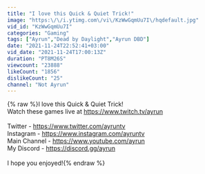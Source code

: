 ```yaml
---
title: "I love this Quick & Quiet Trick!"
image: "https:\/\/i.ytimg.com\/vi\/KzWwGqmUu7I\/hqdefault.jpg"
vid_id: "KzWwGqmUu7I"
categories: "Gaming"
tags: ["Ayrun","Dead by Daylight","Ayrun DBD"]
date: "2021-11-24T22:52:41+03:00"
vid_date: "2021-11-24T17:00:13Z"
duration: "PT8M26S"
viewcount: "23888"
likeCount: "1856"
dislikeCount: "25"
channel: "Not Ayrun"
---
```

{% raw %}I love this Quick &amp; Quiet Trick!<br />Watch these games live at <a rel="nofollow" target="blank" href="https://www.twitch.tv/ayrun">https://www.twitch.tv/ayrun</a><br /><br />Twitter - <a rel="nofollow" target="blank" href="https://www.twitter.com/ayruntv">https://www.twitter.com/ayruntv</a><br />Instagram - <a rel="nofollow" target="blank" href="https://www.instagram.com/ayruntv">https://www.instagram.com/ayruntv</a><br />Main Channel - <a rel="nofollow" target="blank" href="https://www.youtube.com/ayrun">https://www.youtube.com/ayrun</a><br />My Discord - <a rel="nofollow" target="blank" href="https://discord.gg/ayrun">https://discord.gg/ayrun</a><br /><br />I hope you enjoyed!{% endraw %}
